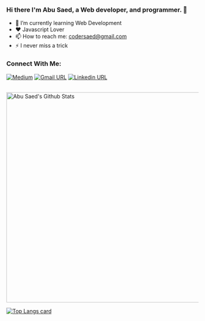 ### Hi there I'm Abu Saed, a Web developer, and programmer. 👋


- 🌱 I’m currently learning Web Development
- ❤ Javascript Lover
- 📫 How to reach me: codersaed@gmail.com
- ⚡ I never miss a trick 


### Connect With Me:

[![Medium](https://img.shields.io/badge/social--badge?style=social&label=Medium&logo=medium)](https://medium.com/@codersaed)
[![Gmail URL](https://img.shields.io/badge/social--badge?style=social&label=email&logo=gmail)](mailto:codersaed@gmail.com)
[![Linkedin URL](https://img.shields.io/badge/social--badge?style=social&label=linkedin&logo=linkedin)](https://www.linkedin.com/in/codersaed/)

<br />

<img width="550px" alt="Abu Saed's Github Stats"  src="https://github-readme-stats.vercel.app/api?username=codersaed&show_icons=true"/>
</br>

[![Top Langs card](https://github-readme-stats.vercel.app/api/top-langs/?username=codersaed&card_width=550)](https://github.com/codersaed/codersaed)



